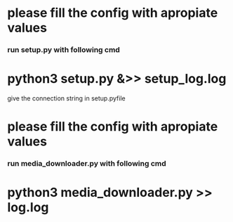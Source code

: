 # please fill the config with apropiate values
### run setup.py with following cmd
# python3 setup.py &>> setup_log.log

give the connection string in setup.pyfile

# please fill the config with apropiate values
### run media_downloader.py with following cmd
# python3 media_downloader.py >> log.log
